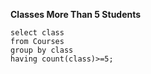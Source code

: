 **Classes More Than 5 Students**

```mysql
select class 
from Courses
group by class
having count(class)>=5;
```

